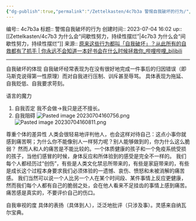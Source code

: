```yaml
---
{"dg-publish":true,"permalink":"/Zettelkasten/4c7b3a 警惕自我破坏的行为/","dgPassFrontmatter":true}
---
```


编号:: 4c7b3a
标题:: 警惕自我破坏的行为
创建时间:: 2023-07-04 16:02
up:: [[Zettelkasten/4c7b3 为什么会“间歇性努力，持续性摆烂”\|4c7b3 为什么会“间歇性努力，持续性摆烂”]]
来源:: [原来这些行为都叫「自我破坏」？从此所有的自救都有了抓手 | 你永远不会知道一本好书会在什么时候拯救你_哔哩哔哩_bilibili](https://www.bilibili.com/video/BV1SX4y1t7Mo/?spm_id_from=333.1245.0.0&vd_source=bcf798ace50733030b9c7e1fb6a3a349)

---

自我破坏的体现
自我破坏经常表现为在没有很好地完成一件事后的归因错误（即马斯克说得第一性原理）而对自我进行压制、训斥甚至辱骂。
具体表现为拖延、自我贬低、自我要求苛刻。

语言的魔力
1. 自我否定
我不会做->我只是还不擅长。
2. 自我阻碍
![Pasted image 20230704160756.png](/img/user/attachment/Pasted%20image%2020230704160756.png)![Pasted image 20230704160811.png](/img/user/attachment/Pasted%20image%2020230704160811.png)

尊重个体的差异性
人类会很轻易地评判他人，也会这样对待自己：这点小事你就感到痛苦啊；为什么你不能像别人一样努力呢？别人能够做到的，你为什么这么脆弱？
然而人和人的痛苦是不能比较的。一个体质健康的孩子和一个免疫系统受损的孩子，当他们感冒的时候，身体反应和所体验到的感受是完全不一样的。
我们每个人都经历过“创伤”，有些是人类文化禁忌所带来的，有些是家庭带来的，有些是成长这个过程本身要求我们必须体验的一遗憾、哀伤、愤怒和未被消解的痛苦感。
我们当然可以说一个人比另一个人在某个时间段、某件事情上反应更健康，然而我们每个人都有自己的脆弱之处，会在他人看来不足挂齿的事情上感到痛苦。
痛苦感是真实的，不要评价自己的伤口。

自我审视的度
具体的表扬（具体到人），泛泛地批评（只涉及事）。灵感来自纳瓦尔宝典。

